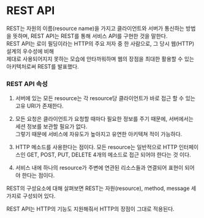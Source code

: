 # REST API 

REST는 자원의 이름(resource name)을 가지고 클라이언트와 서버가 통신하는 방법을 뜻하며, REST API는 REST를 통해 서비스 API를 구현한 것을 말한다. <br> 
REST API는 로이 필딩이라는 HTTP의 주요 저자 중 한 사람으로, 그 당시 웹(HTTP) 설계의 우수성에 비해<br>
제대로 사용되어지지 못하는 모습에 안타까워하며 웹의 장점을 최대한 활용할 수 있는 아키텍처로써 REST를 발표했다.

### REST API 속성

1. 서버에 있는 모든 resource는 각 resource당 클라이언트가 바로 접근 할 수 있는 고유 URI가 존재한다.

2. 모든 요청은 클라이언트가 요청할 때마다 필요한 정보를 주기 때문에, 서버에서는 세션 정보를 보관할 필요가 없다.<br>
그렇기 때문에 서비스에 자유도가 높아지고 유연한 아키텍쳐 적이 가능하다.

3. HTTP 메소드를 사용한다는 점이다. 모든 resource는 일반적으로 HTTP 인터페이스인 GET, POST, PUT, DELETE 4개의 메소드로 접근 되어야 한다는 것 이다.

4. 서비스 내에 하나의 resource가 주변에 연관된 리소스들과 연결되어 표현이 되어야 한다는 점이다.

REST의 구성요소에 대해 살펴보면 REST는 자원(resource), method, message 세 가지로 구성되어 있다.

REST API는 HTTP의 기능도 지원해줘서 HTTP의 장점이 그대로 적용된다.




